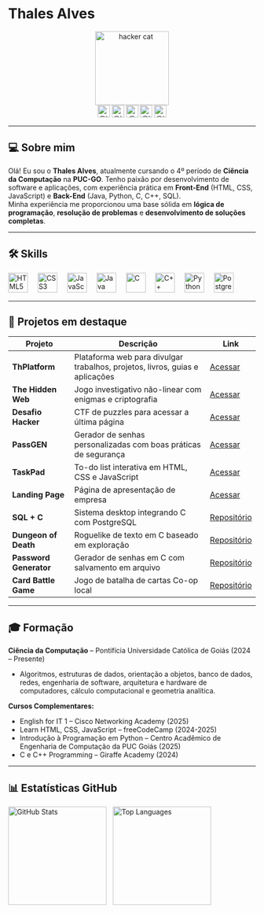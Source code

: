 # Thales Alves
<div align="center">
  <img height="150" src="https://media.tenor.com/PLIr_VkF6ywAAAAM/ghostedvpn-hacker-cat.gif" alt="hacker cat">
</div>

<div align="center">
    <img src="https://img.shields.io/badge/LinkedIn-0077B5?style=for-the-badge&logo=linkedin&logoColor=white" height="25" title="@thales-alves-araujo"/>
    <img src="https://img.shields.io/badge/Instagram-E4405F?style=for-the-badge&logo=instagram&logoColor=white" height="25" title="@th_thales05"/>
    <img src="https://img.shields.io/badge/Twitter-1DA1F2?style=for-the-badge&logo=twitter&logoColor=white" height="25" title="@Th_GGBR"/>
    <img src="https://img.shields.io/badge/YouTube-FF0000?style=for-the-badge&logo=youtube&logoColor=white" height="25" title="@th_thalesBR"/>
    <img src="https://img.shields.io/badge/Discord-7289DA?style=for-the-badge&logo=discord&logoColor=white" height="25" title="@th_gg"/>
</div>

---

## 💻 Sobre mim

Olá! Eu sou o **Thales Alves**, atualmente cursando o 4º período de **Ciência da Computação** na **PUC-GO**. Tenho paixão por desenvolvimento de software e aplicações, com experiência prática em **Front-End** (HTML, CSS, JavaScript) e **Back-End** (Java, Python, C, C++, SQL).  
Minha experiência me proporcionou uma base sólida em **lógica de programação**, **resolução de problemas** e **desenvolvimento de soluções completas**.  

---

## 🛠️ Skills

<div align="left">
  <img src="https://cdn.jsdelivr.net/gh/devicons/devicon/icons/html5/html5-original.svg" height="40" alt="HTML5" title="HTML5" />
  <img width="12"/>
  <img src="https://cdn.jsdelivr.net/gh/devicons/devicon/icons/css3/css3-original.svg" height="40" alt="CSS3" title="CSS3" />
  <img width="12"/>
  <img src="https://cdn.jsdelivr.net/gh/devicons/devicon/icons/javascript/javascript-original.svg" height="40" alt="JavaScript" title="JavaScript" />
  <img width="12"/>
  <img src="https://cdn.jsdelivr.net/gh/devicons/devicon/icons/java/java-original.svg" height="40" alt="Java" title="Java" />
  <img width="12"/>
  <img src="https://upload.wikimedia.org/wikipedia/commons/1/18/C_Programming_Language.svg" height="40" alt="C" title="C" />
  <img width="12"/>
  <img src="https://cdn.jsdelivr.net/gh/devicons/devicon/icons/cplusplus/cplusplus-original.svg" height="40" alt="C++" title="C++" />
  <img width="12"/>
  <img src="https://cdn.jsdelivr.net/gh/devicons/devicon/icons/python/python-original.svg" height="40" alt="Python" title="Python" />
  <img width="12"/>
  <img src="https://cdn.jsdelivr.net/gh/devicons/devicon/icons/postgresql/postgresql-original.svg" height="40" alt="PostgreSQL" title="PostgreSQL" />
</div>

---

## 🚀 Projetos em destaque

| Projeto | Descrição | Link |
|---------|-----------|------|
| **ThPlatform** | Plataforma web para divulgar trabalhos, projetos, livros, guias e aplicações | [Acessar](https://th-platform.netlify.app) |
| **The Hidden Web** | Jogo investigativo não-linear com enigmas e criptografia | [Acessar](https://the-hidden-web.netlify.app) |
| **Desafio Hacker** | CTF de puzzles para acessar a última página | [Acessar](https://desafio-hacker.netlify.app) |
| **PassGEN** | Gerador de senhas personalizadas com boas práticas de segurança | [Acessar](https://pass-gen-online.netlify.app) |
| **TaskPad** | To-do list interativa em HTML, CSS e JavaScript | [Acessar](https://task-pad-project.netlify.app) |
| **Landing Page** | Página de apresentação de empresa | [Acessar](https://th-platform.netlify.app/landing_page/) |
| **SQL + C** | Sistema desktop integrando C com PostgreSQL | [Repositório](https://github.com/ththales/SQL-Plus-C) |
| **Dungeon of Death** | Roguelike de texto em C baseado em exploração | [Repositório](https://github.com/ththales/Dungeon-of-Death) |
| **Password Generator** | Gerador de senhas em C com salvamento em arquivo | [Repositório](https://github.com/ththales/Password-Generator) |
| **Card Battle Game** | Jogo de batalha de cartas Co-op local | [Repositório](https://github.com/ththales/Card-Battle-Game) |

---

## 🎓 Formação

**Ciência da Computação** – Pontifícia Universidade Católica de Goiás (2024 – Presente)  
- Algoritmos, estruturas de dados, orientação a objetos, banco de dados, redes, engenharia de software, arquitetura e hardware de computadores, cálculo computacional e geometria analítica.

**Cursos Complementares:**  
- English for IT 1 – Cisco Networking Academy (2025)  
- Learn HTML, CSS, JavaScript – freeCodeCamp (2024-2025)  
- Introdução à Programação em Python – Centro Acadêmico de Engenharia de Computação da PUC Goiás (2025)  
- C e C++ Programming – Giraffe Academy (2024)  

---

## 📊 Estatísticas GitHub

<p>
  <img 
    align="left" 
    alt="GitHub Stats" 
    height="200" 
    style="padding-right: 10px;" 
    src="https://github-readme-stats.vercel.app/api?username=ththales&show_icons=true&theme=tokyonight&include_all_commits=true&locale=pt-br" 
  />
  <img 
    align="left" 
    alt="Top Languages" 
    height="200" 
    src="https://github-readme-stats.vercel.app/api/top-langs/?username=ththales&theme=tokyonight&layout=compact&langs_count=9&custom_title=Tecnologias" 
  />
</p>
